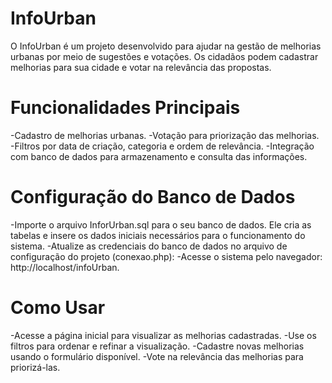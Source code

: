 # InfoUrban
O InfoUrban é um projeto desenvolvido para ajudar na gestão de melhorias urbanas por meio de sugestões e votações. Os cidadãos podem cadastrar melhorias para sua cidade e votar na relevância das propostas.

# Funcionalidades Principais
-Cadastro de melhorias urbanas.
-Votação para priorização das melhorias.
-Filtros por data de criação, categoria e ordem de relevância.
-Integração com banco de dados para armazenamento e consulta das informações.

# Configuração do Banco de Dados
-Importe o arquivo InforUrban.sql para o seu banco de dados. Ele cria as tabelas e insere os dados iniciais necessários para o funcionamento do sistema.
-Atualize as credenciais do banco de dados no arquivo de configuração do projeto (conexao.php):
-Acesse o sistema pelo navegador: http://localhost/infoUrban.

# Como Usar
-Acesse a página inicial para visualizar as melhorias cadastradas.
-Use os filtros para ordenar e refinar a visualização.
-Cadastre novas melhorias usando o formulário disponível.
-Vote na relevância das melhorias para priorizá-las.
